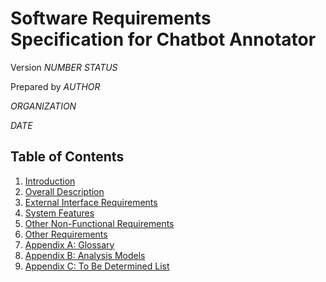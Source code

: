 Software Requirements Specification for Chatbot Annotator
======================================================

Version *NUMBER* *STATUS*

Prepared by *AUTHOR*

*ORGANIZATION*

*DATE*

Table of Contents
-----------------

1. [Introduction](introduction.md)
2. [Overall Description](overall-description.md)
3. [External Interface Requirements](external-interface-requirements.md)
4. [System Features](system-features.md)
5. [Other Non-Functional Requirements](other-non-functional-Requirements.md)
6. [Other Requirements](other-requirements.md)
7. [Appendix A: Glossary](appendixes/glossary.md)
8. [Appendix B: Analysis Models](appendixes/analysis-models.md)
9. [Appendix C: To Be Determined List](appendixes/to-be-determined-list.md)
